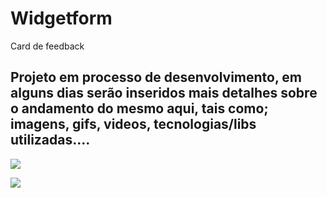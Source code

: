 # Widgetform
Card de feedback

## Projeto em processo de desenvolvimento, em alguns dias serão inseridos mais detalhes sobre o andamento do mesmo aqui, tais como; imagens, gifs, videos, tecnologias/libs utilizadas....


 <img src="assets\longoTelaMaior.gif">
 
 ![](src/assets/longoTelaMaior.gif)
